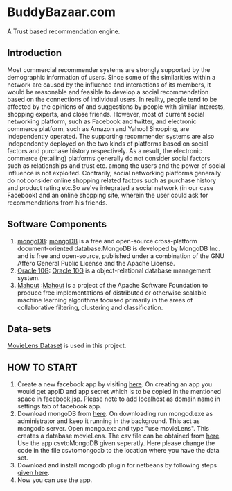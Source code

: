 # BuddyBazaar.com
A Trust based recommendation engine.
## Introduction
Most commercial recommender systems are strongly supported by the demographic information of users. Since some of the similarities within a network are caused by the influence and interactions of its members, it would be reasonable and feasible to develop a social recommendation based on the connections of individual users. In reality, people tend to be affected by the opinions of and suggestions by people with similar interests, shopping experts, and close friends. However, most of current social networking platform, such as Facebook and twitter, and electronic commerce platform, such as Amazon and Yahoo! Shopping, are independently operated. The supporting recommender systems are also independently deployed on the two kinds of platforms based on social factors and purchase history respectively. As a result, the electronic commerce (retailing) platforms generally do not consider social factors such as relationships and trust etc. among the users and the power of social influence is not exploited. Contrarily, social networking platforms generally do not consider online shopping related factors such as purchase history and product rating etc.So we've integrated a social network (in our case Facebook) and an online shopping site, wherein the user could ask for recommendations from his friends.
## Software Components
1. [mongoDB](https://www.mongodb.com/): [mongoDB](https://www.mongodb.com/)  is a free and open-source cross-platform document-oriented database.MongoDB is developed by MongoDB Inc. and is free and open-source, published under a combination of the GNU Affero General Public License and the Apache License.
2. [Oracle 10G](http://www.oracle.com/technetwork/database/database10g/overview/ds-general-oracle-database10gr2-se--132024.pdf): [Oracle 10G](http://www.oracle.com/technetwork/database/database10g/overview/ds-general-oracle-database10gr2-se--132024.pdf) is a object-relational database management system.
3. [Mahout](http://mahout.apache.org/) :[Mahout](http://mahout.apache.org/)  is a project of the Apache Software Foundation to produce free implementations of distributed or otherwise scalable machine learning algorithms focused primarily in the areas of collaborative filtering, clustering and classification.

## Data-sets
[MovieLens Dataset](http://grouplens.org/datasets/movielens/) is used in this project.

## HOW TO START
1. Create a new facebook app by visiting [here](devolpers.facebook.com). On creating an app you would get appID and app secret which is to be copied in the mentioned space in facebook.jsp. Please note to add localhost as domain name in settings tab of facebook app.
2. Download mongoDB from [here](https://www.mongodb.com/dr/fastdl.mongodb.org/win32/mongodb-win32-x86_64-2008plus-ssl-3.2.6-signed.msi/download). On downloading run mongod.exe as administrator and keep it running in the background. This act as mongodb server. Open mongo.exe and type "use movieLens". This creates a database movieLens.  The csv file can be obtained from [here](http://files.grouplens.org/datasets/movielens/ml-100k.zip). Use the app csvtoMongoDB given seperatly. Here please change the code in the file csvtomongodb to the location where you have the data set.
3. Download and install mongodb plugin for netbeans by following steps [given here](https://github.com/le-yams/nbmongo).
4. Now you can use the app.
